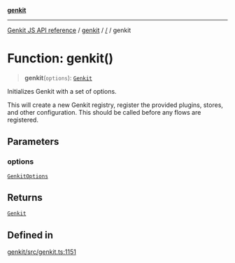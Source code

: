 [**genkit**](../README.md)

***

[Genkit JS API reference](../../README.md) / [genkit](../README.md) / [/](../README.md) / genkit

# Function: genkit()

> **genkit**(`options`): [`Genkit`](../classes/Genkit.md)

Initializes Genkit with a set of options.

This will create a new Genkit registry, register the provided plugins, stores, and other configuration. This
should be called before any flows are registered.

## Parameters

### options

[`GenkitOptions`](../interfaces/GenkitOptions.md)

## Returns

[`Genkit`](../classes/Genkit.md)

## Defined in

[genkit/src/genkit.ts:1151](https://github.com/firebase/genkit/blob/286538acadb0c266800cfa4edc099546226d5af8/js/genkit/src/genkit.ts#L1151)
